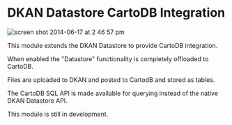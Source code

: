 DKAN Datastore CartoDB Integration
======================
![screen shot 2014-06-17 at 2 46 57 pm](https://cloud.githubusercontent.com/assets/512243/3304996/d5e9e254-f650-11e3-8adc-56b110754e36.png)

This module extends the DKAN Datastore to provide CartoDB integration.

When enabled the "Datastore" functionality is completely offloaded to CartoDB.

Files are uploaded to DKAN and posted to CartodB and stored as tables.

The CartoDB SQL API is made available for querying instead of the native DKAN Datastore API.

This module is still in development.

